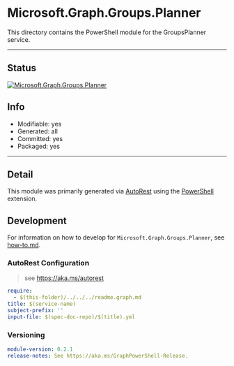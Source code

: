 <!-- region Generated -->
# Microsoft.Graph.Groups.Planner
This directory contains the PowerShell module for the GroupsPlanner service.

---
## Status
[![Microsoft.Graph.Groups.Planner](https://img.shields.io/powershellgallery/v/Microsoft.Graph.Groups.Planner.svg?style=flat-square&label=Microsoft.Graph.Groups.Planner "Microsoft.Graph.Groups.Planner")](https://www.powershellgallery.com/packages/Microsoft.Graph.Groups.Planner/)

## Info
- Modifiable: yes
- Generated: all
- Committed: yes
- Packaged: yes

---
## Detail
This module was primarily generated via [AutoRest](https://github.com/Azure/autorest) using the [PowerShell](https://github.com/Azure/autorest.powershell) extension.

## Development
For information on how to develop for `Microsoft.Graph.Groups.Planner`, see [how-to.md](how-to.md).
<!-- endregion -->

### AutoRest Configuration

> see https://aka.ms/autorest

``` yaml
require:
  - $(this-folder)/../../../readme.graph.md
title: $(service-name)
subject-prefix: ''
input-file: $(spec-doc-repo)/$(title).yml
```
### Versioning

``` yaml
module-version: 0.2.1
release-notes: See https://aka.ms/GraphPowerShell-Release.
```

